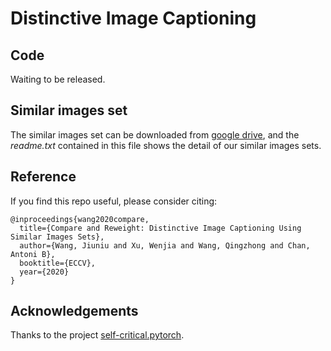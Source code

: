 # Distinctive Image Captioning

## Code

Waiting to be released.

## Similar images set

The similar images set can be downloaded from [google drive](https://drive.google.com/file/d/197vaBDApI0S_Xh2aqSfz3JpRdfia_ilV/view?usp=sharing), and the <em>readme.txt</em> contained in this file shows the detail of our similar images sets.

## Reference

If you find this repo useful, please consider citing:

```
@inproceedings{wang2020compare,
  title={Compare and Reweight: Distinctive Image Captioning Using Similar Images Sets},
  author={Wang, Jiuniu and Xu, Wenjia and Wang, Qingzhong and Chan, Antoni B},
  booktitle={ECCV},
  year={2020}
}
```

## Acknowledgements

Thanks to the project [self-critical.pytorch](https://github.com/ruotianluo/self-critical.pytorch).
